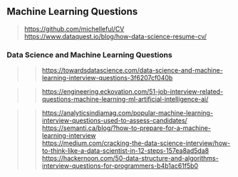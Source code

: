 ## Machine Learning Questions  
> https://github.com/michelleful/CV  
> https://www.dataquest.io/blog/how-data-science-resume-cv/  

### Data Science and Machine Learning Questions  
>>  https://towardsdatascience.com/data-science-and-machine-learning-interview-questions-3f6207cf040b  

>> https://engineering.eckovation.com/51-job-interview-related-questions-machine-learning-ml-artificial-intelligence-ai/  

>> https://analyticsindiamag.com/popular-machine-learning-interview-questions-used-to-assess-candidates/
>> https://semanti.ca/blog/?how-to-prepare-for-a-machine-learning-interview  
>> https://medium.com/cracking-the-data-science-interview/how-to-think-like-a-data-scientist-in-12-steps-157ea8ad5da8  
>> https://hackernoon.com/50-data-structure-and-algorithms-interview-questions-for-programmers-b4b1ac61f5b0  
